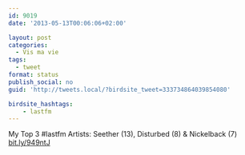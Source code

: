 ```yaml
---
id: 9019
date: '2013-05-13T00:06:06+02:00'

layout: post
categories:
  - Vis ma vie
tags:
  - tweet
format: status
publish_social: no
guid: 'http://tweets.local/?birdsite_tweet=333734864039854080'

birdsite_hashtags:
    - lastfm
---
```


My Top 3 #lastfm Artists: Seether (13), Disturbed (8) &amp; Nickelback (7) [bit.ly/949ntJ](http://bit.ly/949ntJ)